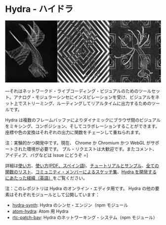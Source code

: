 # Hydra - ハイドラ
![hydra](docs/assets/hydra-3-01.png)

―それはネットワークド・ライブコーディング・ビジュアルのためのツールセット。アナログ・モジュラーシンセにインスピレーションを受け、ビジュアルをネット上でストリーミング、ルーティングしてリアルタイムに出力するためのツールです。

Hydra は複数のフレームバッファによりダイナミックにブラウザ間のビジュアルをミキシング、コンポジション、そしてコラボレーションすることができます。座標や色の変換はそれぞれの出力に関数をチェーンして重ねられます。

注：実験的かつ開発中です。現在、 Chrome か Chromium かつ WebGL がサポートされた環境が必要です。
プル・リクエストは大歓迎です。またコメント、アイディア、バグなどは Issue にどうぞ =]

詳細は[使い方](#Getting-Started)、[使い方(PDF、スペイン語)](https://github.com/ojack/hydra/blob/master/docs/CODEX%20HYDRA.pdf)、[チュートリアルとサンプル](./examples/README.md)、[全ての関数のリスト](funcs)、[コミュニティ・メンバーによるスケッチ集](https://twitter.com/hydra_patterns?lang=es)、[Hydra を開発するにあたった経緯（英語）](https://www.youtube.com/watch?v=cw7tPDrFIQg)をご覧ください。

注：このレポジトリは Hydra のオンライン・エディタ用です。 Hydra の他の要素はそれぞれモジュールとして公開しています：

* [hydra-synth](https://github.com/ojack/hydra-synth): Hydra のシンセ・エンジン（npm モジュール
* [atom-hydra](https://github.com/ojack/atom-hydra): Atom 用 Hydra
* [rtc-patch-bay](https://github.com/ojack/rtc-patch-bay): Hydra のネットワーキング・システム（npm モジュール）
